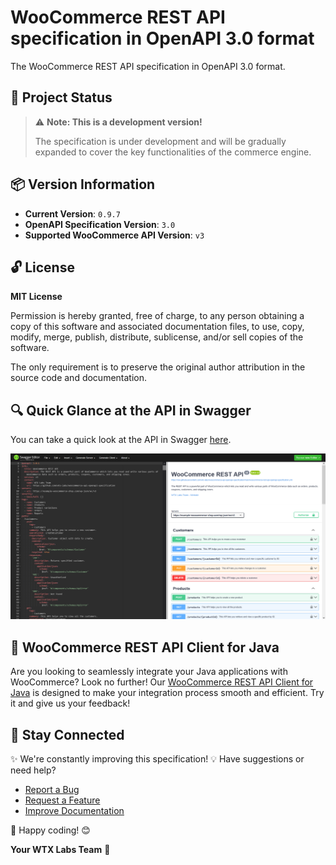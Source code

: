 # WooCommerce REST API specification in OpenAPI 3.0 format

The WooCommerce REST API specification in OpenAPI 3.0 format.

## 🚨 Project Status

> ⚠️ **Note: This is a development version!**
> 
> The specification is under development and will be gradually expanded to cover the key functionalities of the commerce engine.

## 📦 Version Information

- **Current Version**: `0.9.7`
- **OpenAPI Specification Version**: `3.0`
- **Supported WooCommerce API Version**: `v3`

## 🔓 License

**MIT License**

Permission is hereby granted, free of charge, to any person obtaining a copy of this software and associated documentation files, to use, copy, modify, merge, publish, distribute, sublicense, and/or sell copies of the software.

The only requirement is to preserve the original author attribution in the source code and documentation.

## 🔍 Quick Glance at the API in Swagger

You can take a quick look at the API in Swagger [here](https://editor.swagger.io/?url=https://raw.githubusercontent.com/wtx-labs/woocommerce-api-openapi-specification/main/woocommerce-rest-api-openapi-specification.yml).

![WooCommerce REST API in Swagger Editor](wtx-labs-woocommerce-rest-api-editor-swagger-io-example.png)

## 🚀 WooCommerce REST API Client for Java

Are you looking to seamlessly integrate your Java applications with WooCommerce? Look no further! Our [WooCommerce REST API Client for Java](https://github.com/wtx-labs/woocommerce-api-client-java) is designed to make your integration process smooth and efficient. Try it and give us your feedback!

## 🔗 Stay Connected

✨ We're constantly improving this specification!
💡 Have suggestions or need help?
- [Report a Bug](https://github.com/wtx-labs/woocommerce-api-openapi-specification/issues/new?template=bug_report.yml)
- [Request a Feature](https://github.com/wtx-labs/woocommerce-api-openapi-specification/issues/new?template=feature_request.yml)
- [Improve Documentation](https://github.com/wtx-labs/woocommerce-api-openapi-specification/issues/new?template=documentation_issue.yml)

🚀 Happy coding! 😊

**Your WTX Labs Team** 🚀
